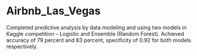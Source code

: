 # Airbnb_Las_Vegas

Completed predictive analysis by data modeling and using two models in Kaggle competition – Logistic and Ensemble (Random Forest). Achieved accuracy of 79 percent and 83 percent, specificity of 0.92 for both models respectively.

